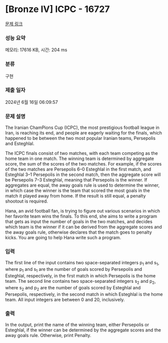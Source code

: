 # [Bronze IV] ICPC - 16727 

[문제 링크](https://www.acmicpc.net/problem/16727) 

### 성능 요약

메모리: 17616 KB, 시간: 204 ms

### 분류

구현

### 제출 일자

2024년 6월 16일 06:09:57

### 문제 설명

<p>The Iranian ChamPions Cup (ICPC), the most prestigious football league in Iran, is reaching its end, and people are eagerly waiting for the finals, which happened to be between the two most popular Iranian teams, Persepolis and Esteghlal.</p>

<p>The ICPC finals consist of two matches, with each team competing as the home team in one match. The winning team is determined by aggregate score, the sum of the scores of the two matches. For example, if the scores of the two matches are Persepolis 6–0 Esteghlal in the first match, and Esteghlal 3–1 Persepolis in the second match, then the aggregate score will be Persepolis 7–3 Esteghlal, meaning that Persepolis is the winner. If aggregates are equal, the away goals rule is used to determine the winner, in which case the winner is the team that scored the most goals in the match it played away from home. If the result is still equal, a penalty shootout is required.</p>

<p>Hana, an avid football fan, is trying to figure out various scenarios in which her favorite team wins the finals. To this end, she aims to write a program that gets as input the number of goals in the two matches, and decides which team is the winner if it can be derived from the aggregate scores and the away goals rule, otherwise declares that the match goes to penalty kicks. You are going to help Hana write such a program.</p>

### 입력 

 <p>The first line of the input contains two space-separated integers p<sub>1</sub> and s<sub>1</sub>, where p<sub>1</sub> and s<sub>1</sub> are the number of goals scored by Persepolis and Esteghlal, respectively, in the first match in which Persepolis is the home team. The second line contains two space-separated integers s<sub>2</sub> and p<sub>2</sub>, where s<sub>2</sub> and p<sub>2</sub> are the number of goals scored by Esteghlal and Persepolis, respectively, in the second match in which Esteghlal is the home team. All input integers are between 0 and 20, inclusively.</p>

### 출력 

 <p>In the output, print the name of the winning team, either Persepolis or Esteghlal, if the winner can be determined by the aggregate scores and the away goals rule. Otherwise, print Penalty.</p>

